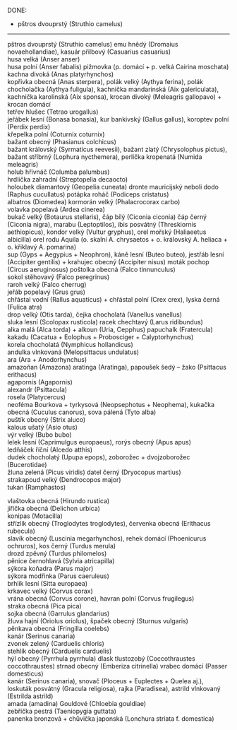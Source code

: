 DONE:

- pštros dvouprstý (Struthio camelus)

---
pštros dvouprstý (Struthio camelus)
emu hnědý (Dromaius novaehollandiae), 
kasuár přilbový (Casuarius casuarius)  
husa velká (Anser anser)  
husa polní (Anser fabalis)
pižmovka (p. domácí + p. velká Cairina moschata)  
kachna divoká (Anas platyrhynchos)  
kopřivka obecná (Anas sterpera), 
polák velký (Aythya ferina), 
polák chocholačka (Aythya fuligula), 
kachnička mandarinská (Aix galericulata),
kachnička karolinská (Aix sponsa), 
krocan divoký (Meleagris gallopavo) + krocan domácí  
tetřev hlušec (Tetrao urogallus)  
jeřábek lesní (Bonasa bonasia), 
kur bankivský (Gallus gallus),
koroptev polní (Perdix perdix)  
křepelka polní (Coturnix coturnix)  
bažant obecný (Phasianus colchicus)  
bažant královský (Syrmaticus reevesii), 
bažant zlatý (Chrysolophus pictus), 
bažant stříbrný (Lophura nycthemera), 
perlička kropenatá (Numida meleagris)  
holub hřivnáč (Columba palumbus)  
hrdlička zahradní (Streptopelia decaocto)  
holoubek diamantový (Geopelia cuneata)
dronte mauricijský neboli dodo (Raphus cucullatus) 
potápka roháč (Podiceps cristatus)  
albatros (Diomedea)
kormorán velký (Phalacrocorax carbo)  
volavka popelavá (Ardea cinerea)  
bukač velký (Botaurus stellaris), 
čáp bílý (Ciconia ciconia) 
čáp černý (Ciconia nigra), 
marabu (Leptoptilos), 
ibis posvátný (Threskiornis aethiopicus), 
kondor velký (Vultur gryphus),
orel mořský (Haliaeetus albicilla)
orel rodu Aquila (o. skalní A. chrysaetos + o. královský A. heliaca + o. křiklavý A. pomarina)  
sup (Gyps + Aegypius + Neophron), 
káně lesní (Buteo buteo), 
jestřáb lesní (Accipiter gentilis) + krahujec obecný (Accipiter nisus)
moták pochop (Circus aeruginosus) 
poštolka obecná (Falco tinnunculus)  
sokol stěhovavý (Falco peregrinus)  
raroh velký (Falco cherrug)  
jeřáb popelavý (Grus grus)  
chřástal vodní (Rallus aquaticus) + chřástal polní (Crex crex),
lyska černá (Fulica atra)  
drop velký (Otis tarda), 
čejka chocholatá (Vanellus vanellus)  
sluka lesní (Scolopax rusticola) 
racek chechtavý (Larus ridibundus)  
alka malá (Alca torda) + alkoun (Uria, Cepphus)
papuchalk (Fratercula)
kakadu (Cacatua + Eolophus + Probosciger + Calyptorhynchus)  
korela chocholatá (Nymphicus hollandicus)  
andulka vlnkovaná (Melopsittacus undulatus)  
ara (Ara + Anodorhynchus)  
amazoňan (Amazona) 
aratinga (Aratinga), 
papoušek šedý – žako (Psittacus erithacus)  
agapornis (Agapornis)  
alexandr (Psittacula)  
rosela (Platycercus)  
neoféma Bourkova + tyrkysová (Neopsephotus + Neophema), 
kukačka obecná (Cuculus canorus),
sova pálená (Tyto alba)  
puštík obecný (Strix aluco)  
kalous ušatý (Asio otus)  
výr velký (Bubo bubo)  
lelek lesní (Caprimulgus europaeus),
rorýs obecný (Apus apus)  
ledňáček říční (Alcedo atthis)  
dudek chocholatý (Upupa epops), 
zoborožec + dvojzoborožec (Bucerotidae)  
žluna zelená (Picus viridis) 
datel černý (Dryocopus martius)  
strakapoud velký (Dendrocopos major)  
tukan (Ramphastos)  

vlaštovka obecná (Hirundo rustica)  
jiřička obecná (Delichon urbica)  
konipas (Motacilla)  
střízlík obecný (Troglodytes troglodytes), 
červenka obecná (Erithacus rubecula)  
slavík obecný (Luscinia megarhynchos), 
rehek domácí (Phoenicurus ochruros), 
kos černý (Turdus merula)  
drozd zpěvný (Turdus philomelos)  
pěnice černohlavá (Sylvia atricapilla)  
sýkora koňadra (Parus major)  
sýkora modřinka (Parus caeruleus)  
brhlík lesní (Sitta europaea)  
krkavec velký (Corvus corax)  
vrána obecná (Corvus corone), 
havran polní (Corvus frugilegus)  
straka obecná (Pica pica)  
sojka obecná (Garrulus glandarius)  
žluva hajní (Oriolus oriolus), 
špaček obecný (Sturnus vulgaris)  
pěnkava obecná (Fringilla coelebs)  
kanár (Serinus canaria)  
zvonek zelený (Carduelis chloris)  
stehlík obecný (Carduelis carduelis)  
hýl obecný (Pyrrhula pyrrhula)
dlask tlustozobý (Coccothraustes coccothraustes)
strnad obecný (Emberiza citrinella)
vrabec domácí (Passer domesticus)  
kanár (Serinus canaria), 
snovač (Ploceus + Euplectes + Quelea aj.),  
loskuták posvátný (Gracula religiosa), 
rajka (Paradisea), 
astrild vlnkovaný (Estrilda astrild)  
amada (amadina) Gouldové (Chloebia gouldiae)  
zebřička pestrá (Taeniopygia guttata)  
panenka bronzová + chůvička japonská (Lonchura striata f. domestica)  

